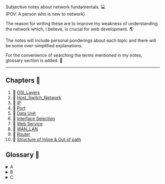 Subjective notes about network fundamentals. 💻<br>
(POV: A person who is new to network)<br>

The reason for writing these are to improve my weakness of understanding the network which, I believe, is crucial for web development. 🌎<br>

The notes will include personal ponderings about each topic and there will be some over-simplified explanations.<br>

For the convenience of searching the terms mentioned in my notes, glossary section is added. 📝

<hr>

## Chapters 📕

<ol>
<li>🔎 <a href="https://github.com/tyomhk2015/network_basic/tree/main/1.OSI_Layers">OSI_Layers</a></li>
<li>🔎 <a href="https://github.com/tyomhk2015/network_basic/tree/main/2.Host_Switch_Network">Host_Switch_Network</a></li>
<li>🔎 <a href="https://github.com/tyomhk2015/network_basic/tree/main/3.IP">IP</a></li>
<li>🔎 <a href="https://github.com/tyomhk2015/network_basic/tree/main/4.Port">Port</a></li>
<li>🔎 <a href="https://github.com/tyomhk2015/network_basic/tree/main/5.Data_Unit">Data Unit</a></li>
<li>🔎 <a href="https://github.com/tyomhk2015/network_basic/tree/main/6.Interface_Selection">Interface Selection</a></li>
<li>🔎 <a href="https://github.com/tyomhk2015/network_basic/tree/main/7.Web_Service">Web Service</a></li>
<li>🔎 <a href="https://github.com/tyomhk2015/network_basic/tree/main/8.WAN_LAN">WAN_LAN</a></li>
<li>🔎 <a href="https://github.com/tyomhk2015/network_basic/tree/main/9.Router">Router</a></li>
<li>🔎 <a href="https://github.com/tyomhk2015/network_basic/tree/main/10.Inline_&_Out_of_Path">Structure of Inline & Out of path</a></li>
</ol>


## Glossary 📝
<details style="cursor: pointer;">
  <summary>A</summary>
  <a href="">　TEST</a>
</details>
<details style="cursor: pointer;">
  <summary>B</summary>
  <a href="">　TEST</a>
</details>
<details style="cursor: pointer;">
  <summary>C</summary>
  <a href="">　TEST</a>
</details>
